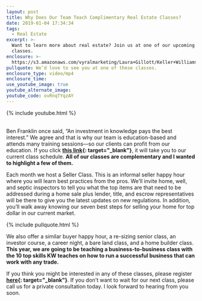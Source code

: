 ```yaml
---
layout: post
title: Why Does Our Team Teach Complimentary Real Estate Classes?
date: 2019-01-04 17:34:34
tags:
  - Real Estate
excerpt: >-
  Want to learn more about real estate? Join us at one of our upcoming free
  classes.
enclosure: >-
  https://s3.amazonaws.com/vyralmarketing/Laura+Gillott/Keller+Williams+Mid-Willamette+_+Why+Does+Our+Team+Teach+Complimentary+Real+Estate+Classes_.mp4
pullquote: We’d love to see you at one of these classes.
enclosure_type: video/mp4
enclosure_time:
use_youtube_image: true
youtube_alternate_image:
youtube_code: ovRnqTYqzAY
---
```


{% include youtube.html %}

<br>Ben Franklin once said, “An investment in knowledge pays the best interest.” We agree and that is why our team is education-based and attends many training sessions—so our clients can profit from our education. If you click **[this link](https://www.teamgillott.com/info/classes){: target="_blank"}**, it will take you to our current class schedule. **All of our classes are complementary and I wanted to highlight a few of them.**

Each month we host a Seller Class. This is an informal seller happy hour where you will learn best practices from the pros. We’ll invite home, well, and septic inspectors to tell you what the top items are that need to be addressed during a home sale plus lender, title, and escrow representatives will be there to give you the latest updates on new regulations. In addition, you’ll walk away knowing our seven best steps for selling your home for top dollar in our current market.

{% include pullquote.html %}

We also offer a similar buyer happy hour, a re-sizing senior class, an investor course, a career night, a bare land class, and a home builder class. **This year, we are going to be teaching a business-to-business class with the 10 top skills KW teaches on how to run a successful business that can work with any trade.**

If you think you might be interested in any of these classes, please register **[here](https://www.teamgillott.com/info/classes){: target="_blank"}**. If you don’t want to wait for our next class, please call us for a private consultation today. I look forward to hearing from you soon.